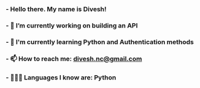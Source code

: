 ### - Hello there. My name is Divesh!
### - 🔭 I’m currently working on building an API 
### - 🌱 I'm currently learning Python and Authentication methods
### - 📫 How to reach me: divesh.nc@gmail.com
### - 👨🏻‍💻 Languages I know are: Python
